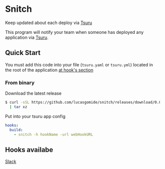 # Snitch
Keep updated about each deploy via [Tsuru](https://docs.tsuru.io/stable/)

This program will notify your team when someone has deployed any application via [Tsuru](https://docs.tsuru.io/stable/).

## Quick Start

You must add this code into your file (`tsuru.yaml` or `tsuru.yml`) located in the root of the application [at hook's section](https://docs.tsuru.io/stable/using/tsuru.yaml.html)


### From binary

Download the latest release

``` bash
$ curl -sSL https://github.com/lucasgomide/snitch/releases/download/0.0.1/snitch-0.0.1-darwin_amd64.tar.gz \
  | tar xz
```

Put into your tsuru app config

```yaml
hooks:
  build:
    - snitch -h hookName -url webHookURL
```

## Hooks availabe

[Slack](hook/slack.go)

